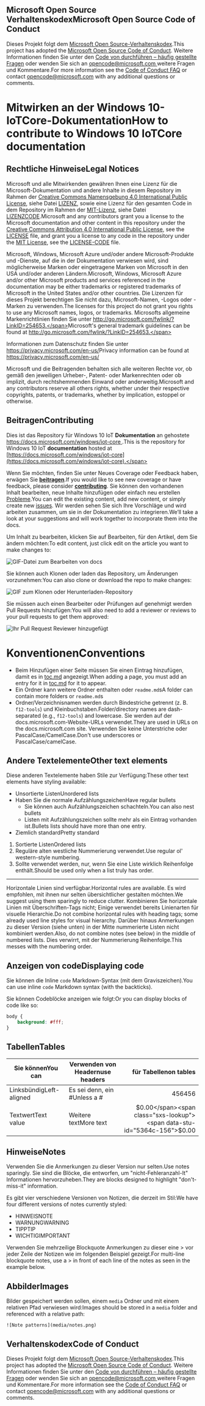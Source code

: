 ## <a name="microsoft-open-source-code-of-conduct"></a><span data-ttu-id="5364c-101">Microsoft Open Source Verhaltenskodex</span><span class="sxs-lookup"><span data-stu-id="5364c-101">Microsoft Open Source Code of Conduct</span></span>

<span data-ttu-id="5364c-102">Dieses Projekt folgt dem [Microsoft Open Source-Verhaltenskodex](https://opensource.microsoft.com/codeofconduct/).</span><span class="sxs-lookup"><span data-stu-id="5364c-102">This project has adopted the [Microsoft Open Source Code of Conduct](https://opensource.microsoft.com/codeofconduct/).</span></span>
<span data-ttu-id="5364c-103">Weitere Informationen finden Sie unter den [Code von durchführen – häufig gestellte Fragen](https://opensource.microsoft.com/codeofconduct/faq/) oder wenden Sie sich an [ opencode@microsoft.com ](mailto:opencode@microsoft.com) weitere Fragen und Kommentare.</span><span class="sxs-lookup"><span data-stu-id="5364c-103">For more information see the [Code of Conduct FAQ](https://opensource.microsoft.com/codeofconduct/faq/) or contact [opencode@microsoft.com](mailto:opencode@microsoft.com) with any additional questions or comments.</span></span>

# <a name="how-to-contribute-to-windows-10-iotcore-documentation"></a><span data-ttu-id="5364c-104">Mitwirken an der Windows 10-IoTCore-Dokumentation</span><span class="sxs-lookup"><span data-stu-id="5364c-104">How to contribute to Windows 10 IoTCore documentation</span></span>

## <a name="legal-notices"></a><span data-ttu-id="5364c-105">Rechtliche Hinweise</span><span class="sxs-lookup"><span data-stu-id="5364c-105">Legal Notices</span></span>
<span data-ttu-id="5364c-106">Microsoft und alle Mitwirkenden gewähren Ihnen eine Lizenz für die Microsoft-Dokumentation und andere Inhalte in diesem Repository im Rahmen der [Creative Commons Namensgebung 4.0 International Public License](https://creativecommons.org/licenses/by/4.0/legalcode), siehe Datei [LIZENZ](LICENSE), sowie eine Lizenz für den gesamten Code in dem Repository im Rahmen der [MIT-Lizenz](https://opensource.org/licenses/MIT), siehe Datei [LIZENZCODE](LICENSE-CODE).</span><span class="sxs-lookup"><span data-stu-id="5364c-106">Microsoft and any contributors grant you a license to the Microsoft documentation and other content in this repository under the [Creative Commons Attribution 4.0 International Public License](https://creativecommons.org/licenses/by/4.0/legalcode), see the [LICENSE](LICENSE) file, and grant you a license to any code in the repository under the [MIT License](https://opensource.org/licenses/MIT), see the [LICENSE-CODE](LICENSE-CODE) file.</span></span>

<span data-ttu-id="5364c-107">Microsoft, Windows, Microsoft Azure und/oder andere Microsoft-Produkte und -Dienste, auf die in der Dokumentation verwiesen wird, sind möglicherweise Marken oder eingetragene Marken von Microsoft in den USA und/oder anderen Ländern.</span><span class="sxs-lookup"><span data-stu-id="5364c-107">Microsoft, Windows, Microsoft Azure and/or other Microsoft products and services referenced in the documentation may be either trademarks or registered trademarks of Microsoft in the United States and/or other countries.</span></span>
<span data-ttu-id="5364c-108">Die Lizenzen für dieses Projekt berechtigen Sie nicht dazu, Microsoft-Namen, -Logos oder -Marken zu verwenden.</span><span class="sxs-lookup"><span data-stu-id="5364c-108">The licenses for this project do not grant you rights to use any Microsoft names, logos, or trademarks.</span></span>
<span data-ttu-id="5364c-109">Microsofts allgemeine Markenrichtlinien finden Sie unter http://go.microsoft.com/fwlink/?LinkID=254653.</span><span class="sxs-lookup"><span data-stu-id="5364c-109">Microsoft's general trademark guidelines can be found at http://go.microsoft.com/fwlink/?LinkID=254653.</span></span>

<span data-ttu-id="5364c-110">Informationen zum Datenschutz finden Sie unter https://privacy.microsoft.com/en-us/</span><span class="sxs-lookup"><span data-stu-id="5364c-110">Privacy information can be found at https://privacy.microsoft.com/en-us/</span></span>

<span data-ttu-id="5364c-111">Microsoft und die Beitragenden behalten sich alle weiteren Rechte vor, ob gemäß den jeweiligen Urheber-, Patent- oder Markenrechten oder ob implizit, durch rechtshemmenden Einwand oder anderweitig.</span><span class="sxs-lookup"><span data-stu-id="5364c-111">Microsoft and any contributors reserve all others rights, whether under their respective copyrights, patents, or trademarks, whether by implication, estoppel or otherwise.</span></span>

## <a name="contributing"></a><span data-ttu-id="5364c-112">Beitragen</span><span class="sxs-lookup"><span data-stu-id="5364c-112">Contributing</span></span>

<span data-ttu-id="5364c-113">Dies ist das Repository für Windows 10 IoT **Dokumentation** an gehostete [ https://docs.microsoft.com/windows/iot-core ](https://docs.microsoft.com/windows/iot-core).</span><span class="sxs-lookup"><span data-stu-id="5364c-113">This is the repository for Windows 10 IoT **documentation** hosted at [https://docs.microsoft.com/windows/iot-core](https://docs.microsoft.com/windows/iot-core).</span></span>

<span data-ttu-id="5364c-114">Wenn Sie möchten, finden Sie unter Neues Coverage oder Feedback haben, erwägen Sie [ **beitragen**](/CONTRIBUTING.md).</span><span class="sxs-lookup"><span data-stu-id="5364c-114">If you would like to see new coverage or have feedback, please consider [**contributing**](/CONTRIBUTING.md).</span></span>  <span data-ttu-id="5364c-115">Sie können den vorhandenen Inhalt bearbeiten, neue Inhalte hinzufügen oder einfach neu erstellen [Probleme](https://github.com/MicrosoftDocs/windows-iotcore-docs/issues).</span><span class="sxs-lookup"><span data-stu-id="5364c-115">You can edit the existing content, add new content, or simply create new [issues](https://github.com/MicrosoftDocs/windows-iotcore-docs/issues).</span></span> <span data-ttu-id="5364c-116">Wir werden sehen Sie sich Ihre Vorschläge und wird arbeiten zusammen, um sie in der Dokumentation zu integrieren.</span><span class="sxs-lookup"><span data-stu-id="5364c-116">We’ll take a look at your suggestions and will work together to incorporate them into the docs.</span></span>

<span data-ttu-id="5364c-117">Um Inhalt zu bearbeiten, klicken Sie auf Bearbeiten, für den Artikel, dem Sie ändern möchten:</span><span class="sxs-lookup"><span data-stu-id="5364c-117">To edit content, just click edit on the article you want to make changes to:</span></span>

![GIF-Datei zum Bearbeiten von docs](windows-iotcore/media/edit-doc.gif)


<span data-ttu-id="5364c-119">Sie können auch Klonen oder laden das Repository, um Änderungen vorzunehmen:</span><span class="sxs-lookup"><span data-stu-id="5364c-119">You can also clone or download the repo to make changes:</span></span>

![GIF zum Klonen oder Herunterladen-Repository](windows-iotcore/media/download-repo.gif)

<span data-ttu-id="5364c-121">Sie müssen auch einen Bearbeiter oder Prüfungen auf genehmigt werden Pull Requests hinzufügen:</span><span class="sxs-lookup"><span data-stu-id="5364c-121">You will also need to add a reviewer or reviews to your pull requests to get them approved:</span></span>

![Ihr Pull Request Reviewer hinzugefügt](windows-iotcore/media/reviewers.gif)

# <a name="conventions"></a><span data-ttu-id="5364c-123">Konventionen</span><span class="sxs-lookup"><span data-stu-id="5364c-123">Conventions</span></span>
  - <span data-ttu-id="5364c-124">Beim Hinzufügen einer Seite müssen Sie einen Eintrag hinzufügen, damit es in [toc.md](windows-iotcore/TOC.md) angezeigt.</span><span class="sxs-lookup"><span data-stu-id="5364c-124">When adding a page, you must add an entry for it in [toc.md](windows-iotcore/TOC.md) for it to appear.</span></span>
  - <span data-ttu-id="5364c-125">Ein Ordner kann weitere Ordner enthalten oder `readme.md`s</span><span class="sxs-lookup"><span data-stu-id="5364c-125">A folder can contain more folders or `readme.md`s</span></span>
  - <span data-ttu-id="5364c-126">Ordner/Verzeichnisnamen werden durch Bindestriche getrennt (z. B. `f12-tools`) und Kleinbuchstaben.</span><span class="sxs-lookup"><span data-stu-id="5364c-126">Folder/directory names are dash-separated (e.g., `f12-tools`) and lowercase.</span></span> <span data-ttu-id="5364c-127">Sie werden auf der docs.microsoft.com-Website-URLs verwendet.</span><span class="sxs-lookup"><span data-stu-id="5364c-127">They are used in URLs on the docs.microsoft.com site.</span></span> <span data-ttu-id="5364c-128">Verwenden Sie keine Unterstriche oder PascalCase/CamelCase.</span><span class="sxs-lookup"><span data-stu-id="5364c-128">Don't use underscores or PascalCase/camelCase.</span></span>


## <a name="other-text-elements"></a><span data-ttu-id="5364c-129">Andere Textelemente</span><span class="sxs-lookup"><span data-stu-id="5364c-129">Other text elements</span></span>

<span data-ttu-id="5364c-130">Diese anderen Textelemente haben Stile zur Verfügung:</span><span class="sxs-lookup"><span data-stu-id="5364c-130">These other text elements have styling available:</span></span>

* <span data-ttu-id="5364c-131">Unsortierte Listen</span><span class="sxs-lookup"><span data-stu-id="5364c-131">Unordered lists</span></span>
* <span data-ttu-id="5364c-132">Haben Sie die normale Aufzählungszeichen</span><span class="sxs-lookup"><span data-stu-id="5364c-132">Have regular bullets</span></span>
   * <span data-ttu-id="5364c-133">Sie können auch Aufzählungszeichen schachteln.</span><span class="sxs-lookup"><span data-stu-id="5364c-133">You can also nest bullets</span></span>
   * <span data-ttu-id="5364c-134">Listen mit Aufzählungszeichen sollte mehr als ein Eintrag vorhanden ist.</span><span class="sxs-lookup"><span data-stu-id="5364c-134">Bullets lists should have more than one entry.</span></span>
* <span data-ttu-id="5364c-135">Ziemlich standard</span><span class="sxs-lookup"><span data-stu-id="5364c-135">Pretty standard</span></span>

1. <span data-ttu-id="5364c-136">Sortierte Listen</span><span class="sxs-lookup"><span data-stu-id="5364c-136">Ordered lists</span></span>
2. <span data-ttu-id="5364c-137">Reguläre alten westliche Nummerierung verwendet.</span><span class="sxs-lookup"><span data-stu-id="5364c-137">Use regular ol' western-style numbering.</span></span>
3. <span data-ttu-id="5364c-138">Sollte verwendet werden, nur, wenn Sie eine Liste wirklich Reihenfolge enthält.</span><span class="sxs-lookup"><span data-stu-id="5364c-138">Should be used only when a list truly has order.</span></span>

_________________________

<span data-ttu-id="5364c-139">Horizontale Linien sind verfügbar.</span><span class="sxs-lookup"><span data-stu-id="5364c-139">Horizontal rules are available.</span></span> <span data-ttu-id="5364c-140">Es wird empfohlen, mit ihnen nur selten übersichtlicher gestalten möchten.</span><span class="sxs-lookup"><span data-stu-id="5364c-140">We suggest using them sparingly to reduce clutter.</span></span>
<span data-ttu-id="5364c-141">Kombinieren Sie horizontale Linien mit Überschriften-Tags nicht; Einige verwendet bereits Linienarten für visuelle Hierarchie.</span><span class="sxs-lookup"><span data-stu-id="5364c-141">Do not combine horizontal rules with heading tags; some already used line styles for visual hierarchy.</span></span>
<span data-ttu-id="5364c-142">Darüber hinaus Anmerkungen zu dieser Version (siehe unten) in der Mitte nummerierte Listen nicht kombiniert werden.</span><span class="sxs-lookup"><span data-stu-id="5364c-142">Also, do not combine notes (see below) in the middle of numbered lists.</span></span> <span data-ttu-id="5364c-143">Dies verwirrt, mit der Nummerierung Reihenfolge.</span><span class="sxs-lookup"><span data-stu-id="5364c-143">This messes with the numbering order.</span></span>

## <a name="displaying-code"></a><span data-ttu-id="5364c-144">Anzeigen von code</span><span class="sxs-lookup"><span data-stu-id="5364c-144">Displaying code</span></span>

<span data-ttu-id="5364c-145">Sie können die Inline `code` Markdown-Syntax (mit dem Graviszeichen).</span><span class="sxs-lookup"><span data-stu-id="5364c-145">You can use inline `code` Markdown syntax (with the backticks).</span></span>

<span data-ttu-id="5364c-146">Sie können Codeblöcke anzeigen wie folgt:</span><span class="sxs-lookup"><span data-stu-id="5364c-146">Or you can display blocks of code like so:</span></span>

```css
body {
    background: #fff;
}
```

## <a name="tables"></a><span data-ttu-id="5364c-147">Tabellen</span><span class="sxs-lookup"><span data-stu-id="5364c-147">Tables</span></span>

| <span data-ttu-id="5364c-148">Sie können</span><span class="sxs-lookup"><span data-stu-id="5364c-148">You can</span></span>     | <span data-ttu-id="5364c-149">Verwenden von Headern</span><span class="sxs-lookup"><span data-stu-id="5364c-149">use headers</span></span> | <span data-ttu-id="5364c-150">für Tabellen</span><span class="sxs-lookup"><span data-stu-id="5364c-150">on tables</span></span>    |
|-------------|-------------|-------------:|
| <span data-ttu-id="5364c-151">Linksbündig</span><span class="sxs-lookup"><span data-stu-id="5364c-151">Left-aligned</span></span>| <span data-ttu-id="5364c-152">Es sei denn, ein #</span><span class="sxs-lookup"><span data-stu-id="5364c-152">Unless a #</span></span>  | <span data-ttu-id="5364c-153">456</span><span class="sxs-lookup"><span data-stu-id="5364c-153">456</span></span>          |
| <span data-ttu-id="5364c-154">Textwert</span><span class="sxs-lookup"><span data-stu-id="5364c-154">Text value</span></span>  | <span data-ttu-id="5364c-155">Weitere text</span><span class="sxs-lookup"><span data-stu-id="5364c-155">More text</span></span>   | <span data-ttu-id="5364c-156">$0.00</span><span class="sxs-lookup"><span data-stu-id="5364c-156">$0.00</span></span>        |

## <a name="notes"></a><span data-ttu-id="5364c-157">Hinweise</span><span class="sxs-lookup"><span data-stu-id="5364c-157">Notes</span></span>

<span data-ttu-id="5364c-158">Verwenden Sie die Anmerkungen zu dieser Version nur selten.</span><span class="sxs-lookup"><span data-stu-id="5364c-158">Use notes sparingly.</span></span> <span data-ttu-id="5364c-159">Sie sind die Blöcke, die entworfen, um "nicht-Fehleranzahl-It" Informationen hervorzuheben.</span><span class="sxs-lookup"><span data-stu-id="5364c-159">They are blocks designed to highlight "don't-miss-it" information.</span></span>

<span data-ttu-id="5364c-160">Es gibt vier verschiedene Versionen von Notizen, die derzeit im Stil:</span><span class="sxs-lookup"><span data-stu-id="5364c-160">We have four different versions of notes currently styled:</span></span>
- <span data-ttu-id="5364c-161">HINWEIS</span><span class="sxs-lookup"><span data-stu-id="5364c-161">NOTE</span></span>
- <span data-ttu-id="5364c-162">WARNUNG</span><span class="sxs-lookup"><span data-stu-id="5364c-162">WARNING</span></span>
- <span data-ttu-id="5364c-163">TIPP</span><span class="sxs-lookup"><span data-stu-id="5364c-163">TIP</span></span>
- <span data-ttu-id="5364c-164">WICHTIG</span><span class="sxs-lookup"><span data-stu-id="5364c-164">IMPORTANT</span></span>


<span data-ttu-id="5364c-165">Verwenden Sie mehrzeilige Blockquote Anmerkungen zu dieser eine > vor jeder Zeile der Notizen wie im folgenden Beispiel gezeigt.</span><span class="sxs-lookup"><span data-stu-id="5364c-165">For multi-line blockquote notes, use a > in front of each line of the notes as seen in the example below.</span></span>

## <a name="images"></a><span data-ttu-id="5364c-166">Abbilder</span><span class="sxs-lookup"><span data-stu-id="5364c-166">Images</span></span>

<span data-ttu-id="5364c-167">Bilder gespeichert werden sollen, einem `media` Ordner und mit einem relativen Pfad verwiesen wird:</span><span class="sxs-lookup"><span data-stu-id="5364c-167">Images should be stored in a `media` folder and referenced with a relative path:</span></span>

`![Note patterns](media/notes.png)`


## <a name="code-of-conduct"></a><span data-ttu-id="5364c-168">Verhaltenskodex</span><span class="sxs-lookup"><span data-stu-id="5364c-168">Code of Conduct</span></span>
<span data-ttu-id="5364c-169">Dieses Projekt folgt dem [Microsoft Open Source-Verhaltenskodex](https://opensource.microsoft.com/codeofconduct/).</span><span class="sxs-lookup"><span data-stu-id="5364c-169">This project has adopted the [Microsoft Open Source Code of Conduct](https://opensource.microsoft.com/codeofconduct/).</span></span> <span data-ttu-id="5364c-170">Weitere Informationen finden Sie unter den [Code von durchführen – häufig gestellte Fragen](https://opensource.microsoft.com/codeofconduct/faq/) oder wenden Sie sich an [ opencode@microsoft.com ](mailto:opencode@microsoft.com) weitere Fragen und Kommentare.</span><span class="sxs-lookup"><span data-stu-id="5364c-170">For more information see the [Code of Conduct FAQ](https://opensource.microsoft.com/codeofconduct/faq/) or contact [opencode@microsoft.com](mailto:opencode@microsoft.com) with any additional questions or comments.</span></span>

